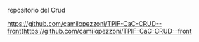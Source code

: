 repositorio del Crud

https://github.com/camilopezzoni/TPIF-CaC-CRUD--front)https://github.com/camilopezzoni/TPIF-CaC-CRUD--front
